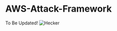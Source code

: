 # AWS-Attack-Framework
To Be Updated!
![Hecker](https://github.com/faizanw8/AWS-Attack-Framework/assets/72298471/ec21699a-9afa-40e3-a03a-b8027110c86a)
